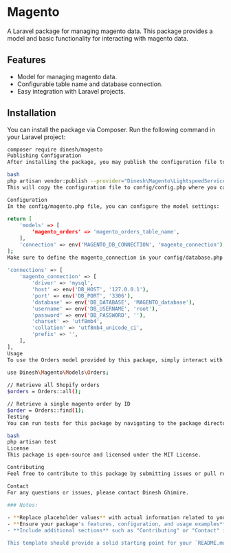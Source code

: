 # Magento

A Laravel package for managing magento data. This package provides a model and basic functionality for interacting with magento data.

## Features

- Model for managing magento data.
- Configurable table name and database connection.
- Easy integration with Laravel projects.

## Installation

You can install the package via Composer. Run the following command in your Laravel project:

```bash
composer require dinesh/magento
Publishing Configuration
After installing the package, you may publish the configuration file to customize settings:

bash
php artisan vendor:publish --provider="Dinesh\Magento\LightspeedServiceProvider" --tag=config
This will copy the configuration file to config/config.php where you can adjust the table name and database connection settings.

Configuration
In the config/magento.php file, you can configure the model settings:
 
return [
    'models' => [
        'magento_orders' => 'magento_orders_table_name',
    ],
    'connection' => env('MAGENTO_DB_CONNECTION', 'magento_connection'),
];
Make sure to define the magento_connection in your config/database.php file:
 
'connections' => [
    'magento_connection' => [
        'driver' => 'mysql',
        'host' => env('DB_HOST', '127.0.0.1'),
        'port' => env('DB_PORT', '3306'),
        'database' => env('DB_DATABASE', 'MAGENTO_database'),
        'username' => env('DB_USERNAME', 'root'),
        'password' => env('DB_PASSWORD', ''),
        'charset' => 'utf8mb4',
        'collation' => 'utf8mb4_unicode_ci',
        'prefix' => '',
    ],
],
Usage
To use the Orders model provided by this package, simply interact with it as you would with any Eloquent model:
 
use Dinesh\Magento\Models\Orders;

// Retrieve all Shopify orders
$orders = Orders::all();

// Retrieve a single magento order by ID
$order = Orders::find(1);
Testing
You can run tests for this package by navigating to the package directory and running:

bash 
php artisan test
License
This package is open-source and licensed under the MIT License.

Contributing
Feel free to contribute to this package by submitting issues or pull requests. Please ensure that you follow the coding standards and write tests for your changes.

Contact
For any questions or issues, please contact Dinesh Ghimire.
  
### Notes:

- **Replace placeholder values** with actual information related to your package.
- **Ensure your package's features, configuration, and usage examples** are accurately described.
- **Include additional sections** such as "Contributing" or "Contact" if relevant to your project.

This template should provide a solid starting point for your `README.md` and help others understand how to install and use your package.